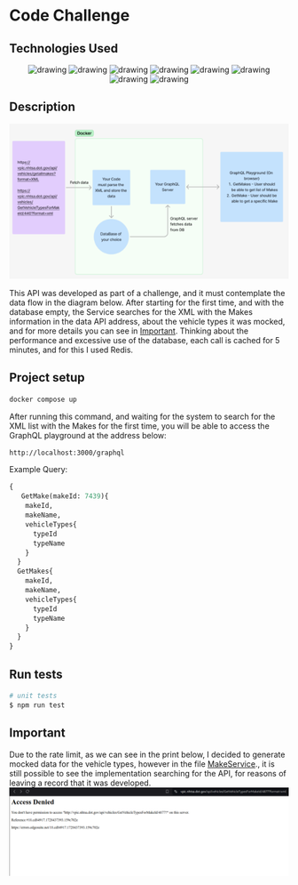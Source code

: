 # Code Challenge

## Technologies Used

<p align='center'>
  <img src="https://img.shields.io/badge/GraphQL--foo?logo=graphql&color=E10098" alt="drawing" />
 <img src="https://img.shields.io/badge/TypeScript--foo?logo=typescript&color=3178C6&logoColor=fff" alt="drawing" />
 <img src="https://img.shields.io/badge/NestJS--foo?logo=nestjs&color=E0234E" alt="drawing" />
 <img src="https://img.shields.io/badge/Redis--foo?logo=redis&color=FF4438&logoColor=fff" alt="drawing" />
 <img src="https://img.shields.io/badge/PostgreSQL--foo?logo=postgresql&color=4169E1&logoColor=fff" alt="drawing" />
 <img src="https://img.shields.io/badge/TypeORM--foo?logo=typeorm&color=FE0803&logoColor=fff" alt="drawing" />
 <img src="https://img.shields.io/badge/Docker--foo?logo=docker&color=2496ED&logoColor=fff" alt="drawing" />
 <img src="https://img.shields.io/badge/.ENV--foo?logo=dotenv&color=ECD53F&logoColor=fff" alt="drawing" />
</p>

## Description

<img src="./diagram.png" alt="Access Denied Picture">

This API was developed as part of a challenge, and it must contemplate the data flow in the diagram below. After starting for the first time, and with the database empty, the Service searches for the XML with the Makes information in the data API address, about the vehicle types it was mocked, and for more details you can see in [Important](#important). Thinking about the performance and excessive use of the database, each call is cached for 5 minutes, and for this I used Redis.

## Project setup

```bash
docker compose up
```

After running this command, and waiting for the system to search for the XML list with the Makes for the first time, you will be able to access the GraphQL playground at the address below:

```bash
http://localhost:3000/graphql
```

Example Query:

```graphql
{
   GetMake(makeId: 7439){
    makeId,
    makeName,
    vehicleTypes{
      typeId
      typeName
    }
  }
  GetMakes{
    makeId,
    makeName,
    vehicleTypes{
      typeId
      typeName
    }
  }
}

```

## Run tests

```bash
# unit tests
$ npm run test
```

## Important

Due to the rate limit, as we can see in the print below, I decided to generate mocked data for the vehicle types, however in the file [MakeService](/src/application/services/make.service.ts)., it is still possible to see the implementation searching for the API, for reasons of leaving a record that it was developed.
<img src="./acess_denied.png" alt="Access Denied Picture">
